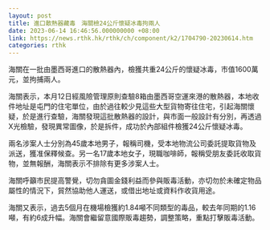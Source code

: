 ```yaml
---
layout: post
title: 進口散熱器藏毒　海關檢24公斤懷疑冰毒拘兩人
date: 2023-06-14 16:46:56.000000000 +08:00
link: https://news.rthk.hk/rthk/ch/component/k2/1704790-20230614.htm
categories: rthk
---
```


海關在一批由墨西哥進口的散熱器內，檢獲共重24公斤的懷疑冰毒，市值1600萬元，並拘捕兩人。

海關表示，本月12日經風險管理原則查驗8箱由墨西哥空運來港的散熱器，本地收件地址是屯門的住宅單位，由於過往較少見這些大型貨物寄往住宅，引起海關懷疑，於是進行查驗，海關發現這批散熱器的設計，與市面一般設計有分別，再透過 X光檢驗，發現異常圖像，於是拆件，成功於內部組件檢獲24公斤懷疑冰毒。

兩名涉案人士分別為45歲本地男子，報稱司機，受本地物流公司委託提取貨物及派送，獲准保釋候查。另一名17歲本地女子，現職咖啡師，報稱受朋友委託收取貨物，並無報酬，海關表示不排除有更多涉案人士。

海關呼籲市民提高警覺，切勿貪圖金錢利益而參與販毒活動，亦切勿於未確定物品屬性的情況下，貿然協助他人運送，或借出地址或資料作收貨用途。

海關又表示，過去5個月在機場檢獲約1.84噸不同類型的毒品，較去年同期的1.16噸，有約6成升幅。海關會繼留意國際販毒趨勢，調整策略，重點打擊販毒活動。
